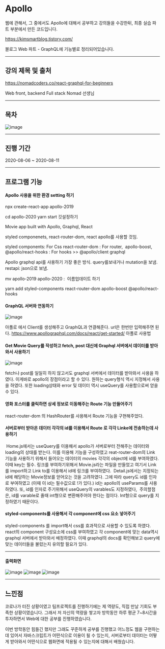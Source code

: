# Apollo

웹에 관해서, 그 중에서도 Apollo에 대해서 공부하고 강의들을 수강한뒤, 최종 실습 파트 부분에서 만든 코드입니다.

https://kimsmartblog.tistory.com/

블로그 Web 파트 - GraphQL에 기능별로 정리되어있습니다.

***

## 강의 제목 및 출처
https://nomadcoders.co/react-graphql-for-beginners

Web front, backend Full stack Nomad 선생님

***

## 목차
![image](https://user-images.githubusercontent.com/44837403/114277045-6e211100-9a64-11eb-8d2c-4a95f3e1467d.png)

***

## 진행 기간
2020-08-06 ~ 2020-08-11

***

## 프로그램 기능

#### Apollo 사용을 위한 환경 setting 하기

npx create-react-app apollo-2019

cd apollo-2020
yarn start
깃설정하기

Movie app built with Apollo, Graphql, React

styled componenets, react-router-dom, react apollo를 사용할 것임.

styled components: For Css react-router-dom : For router,
 apollo-boost, @apollo/react-hooks : For hooks >> @apollo/client graphql


Apollo
graphql api를 사용하기 가장 좋은 방식. query를보내거나 mutation을 보냄.
restapi: json으로 보냄.

mv apollo-2019 apollo-2020 :  이름업데이트 하기

yarn add styled-components react-router-dom apollo-boost @apollo/react-hooks

#### GraphQL 서버와 연동하기

![image](https://user-images.githubusercontent.com/44837403/114277343-c0166680-9a65-11eb-85ff-8cf5fb5be540.png)

아폴로 에서 Client를 생성해주고 GraphQL과 연결해준다. url은 한번만 입력해주면 된다.
https://www.apollographql.com/docs/react/get-started/
아폴로 사용법

#### Get Movie Query를 작성하고 fetch, post 대신에 Graphql 서버에서 데이터를 받아와서 사용하기
![image](https://user-images.githubusercontent.com/44837403/114277356-cd335580-9a65-11eb-9da0-0c0d3fb4168c.png)

fetch나 post를 일일히 하지 않고서도 graphql 서버에서 데이터를 받아와서 사용을 하였다. 이게바로 apollo의 장점이라고 할 수 있다.
원하는 query형식 역시 지정해서 사용을 하였다. 또한 loading상태와 error 및 데이터 역시 useQuery를 사용함으로써 얻을 수 있다.

#### 영화 포스터를 클릭하면 상세 정보로 이동해주는 Route 기능 만들어주기

react-router-dom 의 HashRouter를 사용해서 Route 기능을 구현해주었다.

#### 서버로부터 받아온 데이터 각각의 id를 이용해서 Route 로 각각 Linke에 전송하는데 사용하기

 Home.js에서는 useQuery를 이용해서 apollo가 서버로부터 전해주는 데이터와 loading의 상태를 받는다.
이를 이용해 기능을 구성하였고 reat-router-dom의 Link 기능을 사용하기 위해서 들어오는 데이터의 movies 각각의 object에 id를 부여하였다. 이때 key는 필수. 링크를 부여하기위해서 Movie.js라는 파일을 만들었고 여기서 Link를 import하고 Link to를 이용해서 id에 링크를 부여하였다.
 Detail.js에서는 지정되는 id에 해당하는 Movie정보를 얻어오는 것을 고려하였다. 그에 따라 query도 id를 인자로 부여하였고 (이때 이 id는 필수값으로 !가 있다.) id는 apollo의 useParams를 사용하였다. 또, id를 인자로 주기위해서 useQuery의 varables도 지정하였다,
 주의할점은, id를 varable로 줄때 int형으로 변환해주어야 한다는 점이다. Int형으로 query를 지정하였기 때문이다.
 
 #### styled-components를 사용해서 각 component에 css 요소 넣어주기
 
 styled-components 를 import해서 css를 효과적으로 사용할 수 있도록 하였다. react의 component 구성요소에 css를 부여하였고 각 component에 맞는 data역시 graphql 서버에서 받아와서 배정하였다. 이때 graphql의 docs를 확인해보고 query에 맞는 데이터들을 불렀는지 유의할 필요가 있다. 

***

  #### 출력화면
![image](https://user-images.githubusercontent.com/44837403/114277831-dc1b0780-9a67-11eb-8c19-ff34a498a831.png)
![image](https://user-images.githubusercontent.com/44837403/114277837-e0472500-9a67-11eb-9843-544c7085521f.png)
![image](https://user-images.githubusercontent.com/44837403/114277844-e4734280-9a67-11eb-9866-bde5851bb8c2.png)

 

***


## 느낀점

 코로나가 터진 상황이였고 팀프로젝트를 진행하기에는 제 역량도, 직접 만날 기회도 부족한 상황이였습니다.
그래서 저 자신의 역량을 쌓고자 방학동안 하루 평균 7~8시간을 투자하면서 Web에 대한 공부를 진행하였습니다.

이번 방학동안 힘들긴 했지만 그래도 꾸준하게 공부를 진행했고 어느정도 웹을 구현하는데 있어서 자바스크립트가 어떤식으로
이용이 될 수 있는지, 서버로부터 데이터는 어떻게 받아와서 어떤식으로 웹화면에 적용될 수 있는지에 대해서 배웠습니다.





